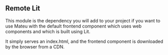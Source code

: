## Remote Lit

This module is the dependency you will add to your project if you want to use Mateu with
the default frontend component which uses web components and which is built using Lit.

It simply serves an index.html, and the frontend component is downloaded by the browser from a CDN.

